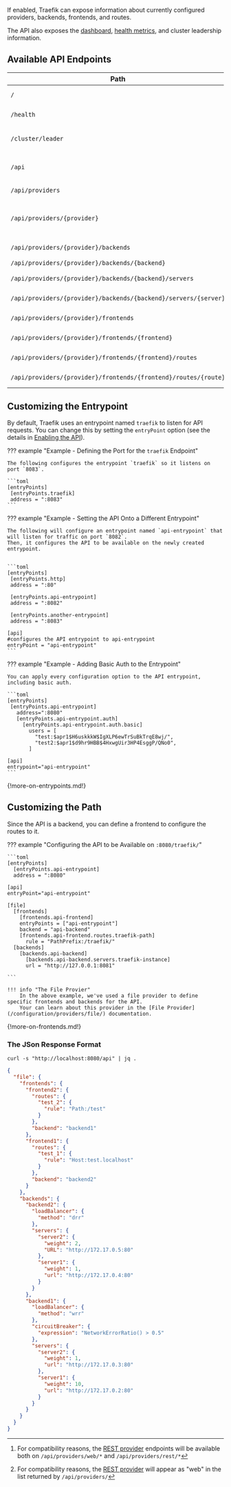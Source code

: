 If enabled, Traefik can expose information about currently configured providers, backends, frontends, and routes.

The API also exposes the [dashboard](/configuration/dashboard/), [health metrics](/advanced/health/), and cluster leadership information.

## Available API Endpoints

| Path                                                            | Method           | Description                               |
|-----------------------------------------------------------------|------------------|-------------------------------------------|
| `/`                                                             |     `GET`        | [The dashboard](/configuration/dashboard) |
| `/health`                                                       |     `GET`        | [Health Metrics](/advanced/health/)       |
| `/cluster/leader`                                               |     `GET`        | JSON leader true/false response           |
| `/api`                                                          |     `GET`        | Configuration for all providers           |
| `/api/providers`                                                |     `GET`        | Providers list [^1]                       |
| `/api/providers/{provider}`                                     |     `GET`, `PUT` | Get information on the given provider [^2]|
| `/api/providers/{provider}/backends`                            |     `GET`        | List backends                             |
| `/api/providers/{provider}/backends/{backend}`                  |     `GET`        | Get backend                               |
| `/api/providers/{provider}/backends/{backend}/servers`          |     `GET`        | List servers in backend                   |
| `/api/providers/{provider}/backends/{backend}/servers/{server}` |     `GET`        | Get a server in a backend                 |
| `/api/providers/{provider}/frontends`                           |     `GET`        | List frontends                            |
| `/api/providers/{provider}/frontends/{frontend}`                |     `GET`        | Get a frontend                            |
| `/api/providers/{provider}/frontends/{frontend}/routes`         |     `GET`        | List routes in a frontend                 |
| `/api/providers/{provider}/frontends/{frontend}/routes/{route}` |     `GET`        | Get a route in a frontend                 |

## Customizing the Entrypoint

By default, Traefik uses an entrypoint named `traefik` to listen for API requests. 
You can change this by setting the `entryPoint` option (see the details in [Enabling the API](#enabling-the-api)).

??? example "Example - Defining the Port for the `traefik` Endpoint"

    The following configures the entrypoint `traefik` so it listens on port `8083`.
    
    ```toml
    [entryPoints]
     [entryPoints.traefik]
     address = ":8083"
    ```
    
    

??? example "Example - Setting the API Onto a Different Entrypoint"

    The following will configure an entrypoint named `api-entrypoint` that will listen for traffic on port `8082`.
    Then, it configures the API to be available on the newly created entrypoint.
    
    
    ```toml
    [entryPoints]
     [entryPoints.http]
     address = ":80"
    
     [entryPoints.api-entrypoint]
     address = ":8082"
    
     [entryPoints.another-entrypoint]
     address = ":8083"
        
    [api]
    #configures the API entrypoint to api-entrypoint
    entryPoint = "api-entrypoint"
    ```
    
??? example "Example - Adding Basic Auth to the Entrypoint"
    
    You can apply every configuration option to the API entrypoint, including basic auth.
    
    ```toml    
    [entryPoints]
     [entryPoints.api-entrypoint]
       address=":8080"
       [entryPoints.api-entrypoint.auth]
         [entryPoints.api-entrypoint.auth.basic]
           users = [
             "test:$apr1$H6uskkkW$IgXLP6ewTrSuBkTrqE8wj/",
             "test2:$apr1$d9hr9HBB$4HxwgUir3HP4EsggP/QNo0",
           ]
    
    [api]
    entrypoint="api-entrypoint"
    ```

{!more-on-entrypoints.md!}

## Customizing the Path

Since the API is a backend, you can define a frontend to configure the routes to it.  

??? example "Configuring the API to be Available on `:8080/traefik/`"

    ```toml
    [entryPoints]
      [entryPoints.api-entrypoint]
      address = ":8080"
    
    [api]
    entryPoint="api-entrypoint"
    
    [file]
      [frontends]
        [frontends.api-frontend]
        entryPoints = ["api-entrypoint"]
        backend = "api-backend"
        [frontends.api-frontend.routes.traefik-path]
          rule = "PathPrefix:/traefik/"
      [backends]
        [backends.api-backend]
          [backends.api-backend.servers.traefik-instance]
          url = "http://127.0.0.1:8081"
    
    ```
    
    !!! info "The File Provier"
        In the above example, we've used a file provider to define specific frontends and backends for the API.
        Your can learn about this provider in the [File Provider](/configuration/providers/file/) documentation.


{!more-on-frontends.md!}

### The JSon Response Format

```shell
curl -s "http://localhost:8080/api" | jq .
```

```json
{
  "file": {
    "frontends": {
      "frontend2": {
        "routes": {
          "test_2": {
            "rule": "Path:/test"
          }
        },
        "backend": "backend1"
      },
      "frontend1": {
        "routes": {
          "test_1": {
            "rule": "Host:test.localhost"
          }
        },
        "backend": "backend2"
      }
    },
    "backends": {
      "backend2": {
        "loadBalancer": {
          "method": "drr"
        },
        "servers": {
          "server2": {
            "weight": 2,
            "URL": "http://172.17.0.5:80"
          },
          "server1": {
            "weight": 1,
            "url": "http://172.17.0.4:80"
          }
        }
      },
      "backend1": {
        "loadBalancer": {
          "method": "wrr"
        },
        "circuitBreaker": {
          "expression": "NetworkErrorRatio() > 0.5"
        },
        "servers": {
          "server2": {
            "weight": 1,
            "url": "http://172.17.0.3:80"
          },
          "server1": {
            "weight": 10,
            "url": "http://172.17.0.2:80"
          }
        }
      }
    }
  }
}
```

[^1]: For compatibility reasons, the [REST provider](/configuration/providers/rest/) endpoints will be available both on `/api/providers/web/*` and `/api/providers/rest/*` 

[^2]: For compatibility reasons, the [REST provider](/configuration/providers/rest/) will appear as "web" in the list returned by `/api/providers/`